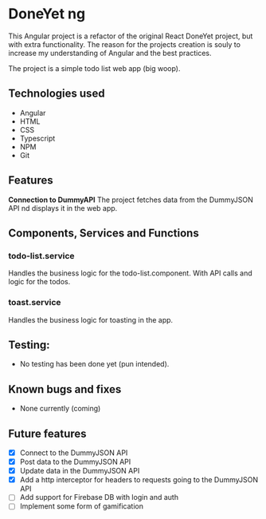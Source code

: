 # DoneYet ng

This Angular project is a refactor of the original React DoneYet project, but
with extra functionality. The reason for the projects creation is souly to
increase my understanding of Angular and the best practices.

The project is a simple todo list web app (big woop).

## Technologies used

- Angular
- HTML
- CSS
- Typescript
- NPM
- Git

## Features

**Connection to DummyAPI** The project fetches data from the DummyJSON API nd
displays it in the web app.

## Components, Services and Functions

### todo-list.service

Handles the business logic for the todo-list.component. With API calls and logic
for the todos.

### toast.service

Handles the business logic for toasting in the app.

## Testing:

- No testing has been done yet (pun intended).

## Known bugs and fixes

- None currently (coming)

## Future features

- [x] Connect to the DummyJSON API
- [x] Post data to the DummyJSON API
- [x] Update data in the DummyJSON API
- [x] Add a http interceptor for headers to requests going to the DummyJSON API
- [ ] Add support for Firebase DB with login and auth
- [ ] Implement some form of gamification
